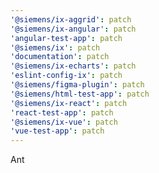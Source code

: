```yaml
---
'@siemens/ix-aggrid': patch
'@siemens/ix-angular': patch
'angular-test-app': patch
'@siemens/ix': patch
'documentation': patch
'@siemens/ix-echarts': patch
'eslint-config-ix': patch
'@siemens/figma-plugin': patch
'@siemens/html-test-app': patch
'@siemens/ix-react': patch
'react-test-app': patch
'@siemens/ix-vue': patch
'vue-test-app': patch
---
```


Ant
